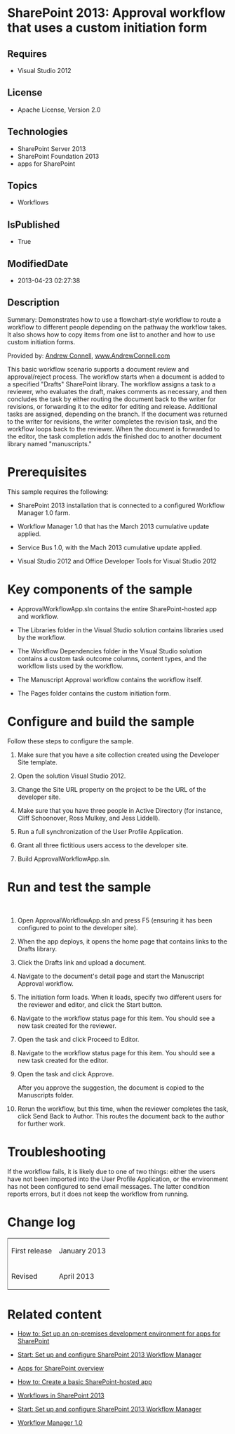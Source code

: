 # SharePoint 2013: Approval workflow that uses a custom initiation form
## Requires
* Visual Studio 2012
## License
* Apache License, Version 2.0
## Technologies
* SharePoint Server 2013
* SharePoint Foundation 2013
* apps for SharePoint
## Topics
* Workflows
## IsPublished
* True
## ModifiedDate
* 2013-04-23 02:27:38
## Description

<div id="header"><span class="label">Summary:</span> Demonstrates how to use a flowchart-style workflow to route a workflow to different people depending on the pathway the workflow takes. It also shows how to copy items from one list to another and how
 to use custom initiation forms.</div>
<div id="mainSection">
<div id="mainBody">
<div class="introduction">
<div class="section" id="sectionSection0">
<p><span class="label">Provided by: </span><a href="http://social.msdn.microsoft.com/profile/andrew%20connell%20%5bmvp%5d/" target="_blank">Andrew Connell</a>,
<a href="http://www.andrewconnell.com" target="_blank">www.AndrewConnell.com</a></p>
<p>This basic workflow scenario supports a document review and approval/reject process. The workflow starts when a document is added to a specified &quot;Drafts&quot; SharePoint library. The workflow assigns a task to a reviewer, who evaluates the draft, makes comments
 as necessary, and then concludes the task by either routing the document back to the writer for revisions, or forwarding it to the editor for editing and release. Additional tasks are assigned, depending on the branch. If the document was returned to the writer
 for revisions, the writer completes the revision task, and the workflow loops back to the reviewer. When the document is forwarded to the editor, the task completion adds the finished doc to another document library named &quot;manuscripts.&quot;</p>
</div>
<h1 class="heading">Prerequisites</h1>
<div class="section" id="sectionSection1">
<p>This sample requires the following:</p>
<ul>
<li>
<p>SharePoint 2013 installation that is connected to a configured Workflow Manager 1.0 farm.</p>
</li><li>
<p>Workflow Manager 1.0 that has the March 2013 cumulative update applied.</p>
</li><li>
<p>Service Bus 1.0, with the Mach 2013 cumulative update applied.</p>
</li><li>
<p>Visual Studio 2012 and Office Developer Tools for Visual Studio 2012</p>
</li></ul>
</div>
<h1 class="heading">Key components of the sample</h1>
<div class="section" id="sectionSection2">
<ul>
<li>
<p>ApprovalWorkflowApp.sln contains the entire SharePoint-hosted app and workflow.</p>
</li><li>
<p>The Libraries folder in the Visual Studio solution contains libraries used by the workflow.</p>
</li><li>
<p>The Workflow Dependencies folder in the Visual Studio solution contains a custom task outcome columns, content types, and the workflow lists used by the workflow.</p>
</li><li>
<p>The Manuscript Approval workflow contains the workflow itself.</p>
</li><li>
<p>The Pages folder contains the custom initiation form.</p>
</li></ul>
</div>
<h1 class="heading">Configure and build the sample</h1>
<div class="section" id="sectionSection3">
<p>Follow these steps to configure the sample.</p>
<ol>
<li>
<p>Make sure that you have a site collection created using the Developer Site template.</p>
</li><li>
<p>Open the solution Visual Studio 2012.</p>
</li><li>
<p>Change the <span><span class="keyword">Site URL</span></span> property on the project to be the URL of the developer site.</p>
</li><li>
<p>Make sure that you have three people in Active Directory (for instance, Cliff Schoonover, Ross Mulkey, and Jess Liddell).</p>
</li><li>
<p>Run a full synchronization of the User Profile Application.</p>
</li><li>
<p>Grant all three fictitious users access to the developer site.</p>
</li><li>
<p>Build <span class="ui">ApprovalWorkflowApp.sln</span>.</p>
</li></ol>
</div>
<h1 class="heading">Run and test the sample</h1>
<div class="section" id="sectionSection4">
<p>&nbsp;</p>
<div class="subSection">
<ol>
<li>
<p>Open <span class="ui">ApprovalWorkflowApp.sln</span> and press <span class="ui">
F5</span> (ensuring it has been configured to point to the developer site).</p>
</li><li>
<p>When the app deploys, it opens the home page that contains links to the <span class="ui">
Drafts</span> library.</p>
</li><li>
<p>Click the <span class="ui">Drafts</span> link and upload a document.</p>
</li><li>
<p>Navigate to the document's detail page and start the Manuscript Approval workflow.</p>
</li><li>
<p>The initiation form loads. When it loads, specify two different users for the reviewer and editor, and click the
<span class="ui">Start</span> button.</p>
</li><li>
<p>Navigate to the workflow status page for this item. You should see a new task created for the reviewer.</p>
</li><li>
<p>Open the task and click <span class="ui">Proceed to Editor</span>.</p>
</li><li>
<p>Navigate to the workflow status page for this item. You should see a new task created for the editor.</p>
</li><li>
<p>Open the task and click <span class="ui">Approve</span>.</p>
<p>After you approve the suggestion, the document is copied to the Manuscripts folder.</p>
</li><li>
<p>Rerun the workflow, but this time, when the reviewer completes the task, click
<span class="ui">Send Back to Author</span>. This routes the document back to the author for further work.</p>
</li></ol>
</div>
</div>
<h1 class="heading">Troubleshooting</h1>
<div class="section" id="sectionSection5">
<p>If the workflow fails, it is likely due to one of two things: either the users have not been imported into the User Profile Application, or the environment has not been configured to send email messages. The latter condition reports errors, but it does not
 keep the workflow from running.</p>
</div>
<h1 class="heading">Change log</h1>
<div class="section" id="sectionSection6">
<div class="caption"></div>
<div class="tableSection">
<table cellspacing="2" cellpadding="5" width="50%" frame="lhs">
<tbody>
<tr>
<td>
<p>First release</p>
</td>
<td>
<p>January 2013</p>
</td>
</tr>
<tr>
<td>
<p>Revised</p>
</td>
<td>
<p>April 2013</p>
</td>
</tr>
</tbody>
</table>
</div>
</div>
<h1 class="heading">Related content</h1>
<div class="section" id="sectionSection7">
<ul>
<li>
<p><a href="http://msdn.microsoft.com/en-us/library/fp179923.aspx" target="_blank">How to: Set up an on-premises development environment for apps for SharePoint</a></p>
</li><li>
<p><a href="http://msdn.microsoft.com/en-us/library/jj163276.aspx" target="_blank">Start: Set up and configure SharePoint 2013 Workflow Manager</a></p>
</li><li>
<p><a href="http://msdn.microsoft.com/en-us/library/fp179930.aspx" target="_blank">Apps for SharePoint overview</a></p>
</li><li>
<p><a href="http://msdn.microsoft.com/en-us/library/fp142379.aspx" target="_blank">How to: Create a basic SharePoint-hosted app</a></p>
</li><li>
<p><a href="http://msdn.microsoft.com/en-us/library/jj163986.aspx" target="_blank">Workflows in SharePoint 2013</a></p>
</li><li>
<p><a href="http://msdn.microsoft.com/en-us/library/jj163276.aspx" target="_blank">Start: Set up and configure SharePoint 2013 Workflow Manager</a></p>
</li><li>
<p><a href="http://msdn.microsoft.com/en-us/library/windowsazure/jj193528(v=azure.10).aspx" target="_blank">Workflow Manager 1.0</a></p>
</li></ul>
</div>
</div>
</div>
</div>
